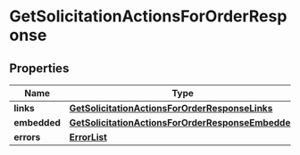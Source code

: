 
# GetSolicitationActionsForOrderResponse

## Properties
Name | Type | Description | Notes
------------ | ------------- | ------------- | -------------
**links** | [**GetSolicitationActionsForOrderResponseLinks**](GetSolicitationActionsForOrderResponseLinks.md) |  |  [optional]
**embedded** | [**GetSolicitationActionsForOrderResponseEmbedded**](GetSolicitationActionsForOrderResponseEmbedded.md) |  |  [optional]
**errors** | [**ErrorList**](ErrorList.md) |  |  [optional]



